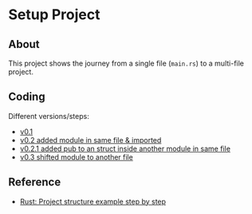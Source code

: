 # Setup Project

## About

This project shows the journey from a single file (`main.rs`) to a multi-file project.

## Coding

Different versions/steps:

- [v0.1](https://github.com/abhi3700/My_Learning-Rust/blob/b61d67426399c231b9d995fab078f91eff470b69/pro/setup_proj/src/main.rs)
- [v0.2 added module in same file & imported](https://github.com/abhi3700/My_Learning-Rust/blob/0bd6f7cb731868fa6d773a6537a3183a07accfea/pro/setup_proj/src/main.rs)
- [v0.2.1 added pub to an struct inside another module in same file](https://github.com/abhi3700/My_Learning-Rust/blob/b75b3d0465d3772bf1c9cf9f93259d8b3671c922/pro/setup_proj/src/main.rs)
- [v0.3 shifted module to another file](https://github.com/abhi3700/My_Learning-Rust/commit/31c2bc23e2605e432f831acb9aaf2a86de4381c4)

## Reference

- [Rust: Project structure example step by step](https://dev.to/ghost/rust-project-structure-example-step-by-step-3ee)
